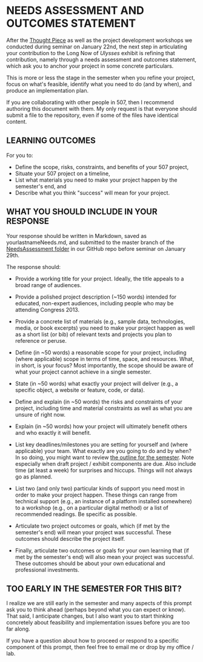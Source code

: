 # NEEDS ASSESSMENT AND OUTCOMES STATEMENT 

After the [Thought Piece](https://github.com/uvicmakerlab/LongNowOfUlysses/blob/master/English507/ThoughtPiece/thoughtPiecePrompt.md) as well as the project development workshops we conducted during seminar on January 22nd, the next step in articulating your contribution to the Long Now of *Ulysses* exhibit is refining that contribution, namely through a needs assessment and outcomes statement, which ask you to anchor your project in some concrete particulars.  

This is more or less the stage in the semester when you refine your project, focus on what's feasible, identify what you need to do (and by when), and produce an implementation plan.  

If you are collaborating with other people in 507, then I recommend authoring this document with them. My only request is that everyone should submit a file to the repository, even if some of the files have identical content.    

## LEARNING OUTCOMES  

For you to: 

* Define the scope, risks, constraints, and benefits of your 507 project, 
* Situate your 507 project on a timeline, 
* List what materials you need to make your project happen by the semester's end, and 
* Describe what you think "success" will mean for your project.   

## WHAT YOU SHOULD INCLUDE IN YOUR RESPONSE 

Your response should be written in Markdown, saved as yourlastnameNeeds.md, and submitted to the master branch of the [NeedsAssessment folder](https://github.com/uvicmakerlab/LongNowOfUlysses/tree/master/English507/NeedsAssessment) in our GitHub repo before seminar on January 29th.   

The response should: 

* Provide a working title for your project. Ideally, the title appeals to a broad range of audiences. 

* Provide a polished project description (~150 words) intended for educated, non-expert audiences, including people who may be attending Congress 2013.  

* Provide a concrete list of materials (e.g., sample data, technologies, media, or book excerpts) you need to make your project happen as well as a short list (or bib) of relevant texts and projects you plan to reference or peruse.   

* Define (in ~50 words) a reasonable scope for your project, including (where applicable) scope in terms of time, space, and resources. What, in short, is your focus? Most importantly, the scope should be aware of what your project cannot achieve in a single semester.  

* State (in ~50 words) what exactly your project will deliver (e.g., a specific object, a website or feature, code, or data).  

* Define and explain (in ~50 words) the risks and constraints of your project, including time and material constraints as well as what you are unsure of right now.  

* Explain (in ~50 words) how your project will ultimately benefit others and who exactly it will benefit.  

* List key deadlines/milestones you are setting for yourself and (where applicable) your team. What exactly are you going to do and by when? In so doing, you might want to review [the outline for the semester](https://github.com/uvicmakerlab/LongNowOfUlysses/blob/master/English507/schedule.md). Note especially when draft project / exhibit components are due. Also include time (at least a week) for surprises and hiccups. Things will not always go as planned.

* List two (and only two) particular kinds of support you need most in order to make your project happen. These things can range from technical support (e.g., an instance of a platform installed somewhere) to a workshop (e.g., on a particular digital method) or a list of recommended readings. Be specific as possible.  

* Articulate two project outcomes or goals, which (if met by the semester's end) will mean your project was successful. These outcomes should describe the project itself.  

* Finally, articulate two outcomes or goals for your own learning that (if met by the semester's end) will also mean your project was successful. These outcomes should be about your own educational and professional investments. 

## TOO EARLY IN THE SEMESTER FOR THIS BIT? 

I realize we are still early in the semester and many aspects of this prompt ask you to think ahead (perhaps beyond what you can expect or know). That said, I anticipate changes, but I also want you to start thinking concretely about feasibility and implementation issues before you are too far along.  

If you have a question about how to proceed or respond to a specific component of this prompt, then feel free to email me or drop by my office / lab. 

 
